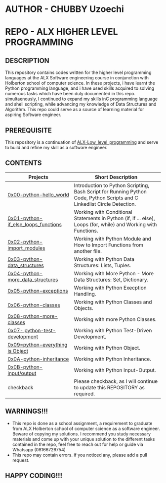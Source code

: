 # AUTHOR - CHUBBY Uzoechi

# REPO - ALX HIGHER LEVEL PROGRAMMING

## DESCRIPTION
This repository contains codes written for the higher level programming languages at the ALX Software engineering course in conjunction with Holberton school of computer science. In these projects, i have learnt the Python programming language, and i have used skills acquired to solving numerous tasks which have been duly documented in this repo. simultaenously, I continued to expand my skills inC programming language and shell scripting, while advancing my knowledge
of Data Structures and Algorithm. This repo could serve as a source of learning material for aspiring Software engineer.

## PREREQUISITE
This repository is a continuation of [ALX-Low_level_programming](https://github.com/MythyC/alx-low_level_programming) and serve to build and refine my skill as a software engineer.


## CONTENTS
| Projects | Short Description |
| -------- | ----------------- |
| [0x00-python-hello_world](0x00-python-hello_world) | Introduction to Python Scripting, Bash Script for Running Python Code, Python Scripts and C Linkedlist Circle Detection. |
| [0x01-python-if_else_loops_functions](0x01-python-if_else_loops_functions) | Working with Conditional Statements in Python (if, if ... else), Loops (for, while) and Working with Functions. |
| [0x02-python-import_modules](0x02-python-import_modules) | Working with Python Module and How to Import Functions from another file. |
| [0x03-python-data_structures](0x03-python-data_structures) | Working with Python Data Structures: Lists, Tuples. |
| [0x04-python-more_data_structures](0x04-python-more_data_structures) | Working with More Python - More Data Structures: Set, Dictionary. |
| [0x05-python-exceptions](0x05-python-exceptions) | Working with Python Execption Handling. |
| [0x06-python-classes](0x06-python-classes) | Working with Python Classes and Objects. |
| [0x08-python-more-classes](0x08-python-more-classes) | Working with more Python Classes. |
| [0x07- python-test-development](0x07-python-test-development) | Working with Python Test-Driven Development. |
| [0x09=python-everything is Object](0x09-python-everything-is-object) | Working with Python Object. |
| [0x0A-python-inheritance](0x0A-python-inheritance) | Working with Python Inheritance. |
|[0x0B-python-input/output](0x0B-python-input/output) | Working with Python Input-Output.|
| checkback | Please checkback, as I will continue to update this REPOSITORY as required. |

## WARNINGS!!!
* This repo is done as a school assignment, a requirement to graduate from ALX Holberton school of computer science as a software engineer. Beware of copying my solutions. I recommend you study necessary materials and come up with your unique solution to the different tasks contained in the repo, feel free to reach out for help or guide via Whatsapp (08166726754)
* This repo may contain errors. if you noticed any, please add a pull request.

## HAPPY CODING!!!

